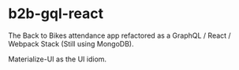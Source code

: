 # b2b-gql-react
The Back to Bikes attendance app refactored as a GraphQL / React / Webpack Stack (Still using MongoDB).

Materialize-UI as the UI idiom.
